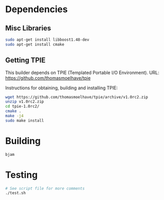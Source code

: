 Dependencies
============

Misc Libraries
--------------

```bash
sudo apt-get install libboost1.48-dev
sudo apt-get install cmake
```

Getting TPIE
------------

This builder depends on TPIE (Templated Portable I/O Environment).
URL: https://github.com/thomasmoelhave/tpie

Instructions for obtaining, building and installing TPIE:

```bash
wget https://github.com/thomasmoelhave/tpie/archive/v1.0rc2.zip
unzip v1.0rc2.zip
cd tpie-1.0rc2/
cmake .
make -j4
sudo make install
```

Building
========

```bash
bjam
```

Testing
=======

```bash
# See script file for more comments
./test.sh
```
